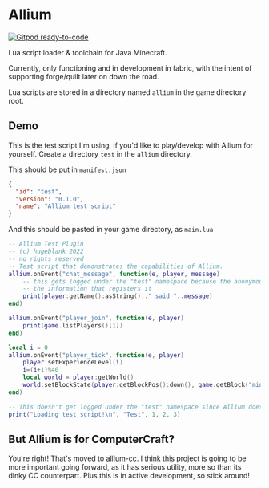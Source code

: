 # Allium
[![Gitpod ready-to-code](https://img.shields.io/badge/Gitpod-ready--to--code-908a85?logo=gitpod)](https://gitpod.io/#https://github.com/hugeblank/allium)

Lua script loader & toolchain for Java Minecraft.

Currently, only functioning and in development in fabric, with the intent of supporting 
forge/quilt later on down the road.

Lua scripts are stored in a directory named `allium` in the game directory root.  

## Demo
This is the test script I'm using, if you'd like to play/develop with Allium for yourself. 
Create a directory `test` in the `allium` directory.

This should be put in `manifest.json`
```json
{
  "id": "test",
  "version": "0.1.0",
  "name": "Allium test script"
}
```

And this should be pasted in your game directory, as `main.lua`
```lua
-- Allium Test Plugin
-- (c) hugeblank 2022
-- no rights reserved
-- Test script that demonstrates the capabilities of Allium.
allium.onEvent("chat_message", function(e, player, message)
    -- this gets logged under the "test" namespace because the anonymous function gets called after the script returns
    -- the information that registers it
    print(player:getName():asString().." said "..message)
end)

allium.onEvent("player_join", function(e, player)
    print(game.listPlayers()[1])
end)

local i = 0
allium.onEvent("player_tick", function(e, player)
    player:setExperienceLevel(i)
    i=(i+1)%40
    local world = player:getWorld()
    world:setBlockState(player:getBlockPos():down(), game.getBlock("minecraft:diorite"):getDefaultState())
end)

-- This doesn't get logged under the "test" namespace since Allium doesn't know what script is running until the return
print("Loading test script!\n", "Test", 1, 2, 3)
```

## But Allium is for ComputerCraft?
You're right! That's moved to [allium-cc](https://github.com/hugeblank/allium-cc). I think this 
project is going to be more important going forward, as it has serious utility, more so than its
dinky CC counterpart. Plus this is in active development, so stick around!